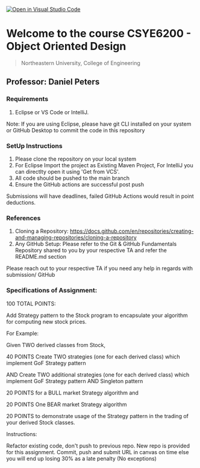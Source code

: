 [![Open in Visual Studio Code](https://classroom.github.com/assets/open-in-vscode-c66648af7eb3fe8bc4f294546bfd86ef473780cde1dea487d3c4ff354943c9ae.svg)](https://classroom.github.com/online_ide?assignment_repo_id=10077844&assignment_repo_type=AssignmentRepo)
# Welcome to the course CSYE6200 - Object Oriented Design
> Northeastern University, College of Engineering


## Professor: Daniel Peters

### Requirements
1. Eclipse or VS Code or IntelliJ.

Note: If you are using Eclipse, please have git CLI installed on your system or GitHub Desktop to commit the code in this repository

### SetUp Instructions
1. Please clone the repository on your local system
2. For Eclipse Import the project as Existing Maven Project, For IntelliJ you can directlty open it using 'Get from VCS'.
4. All code should be pushed to the main branch
3. Ensure the GitHub actions are successful post push

Submissions will have deadlines, failed GitHub Actions would result in point deductions.

### References
1. Cloning a Repository: <https://docs.github.com/en/repositories/creating-and-managing-repositories/cloning-a-repository>
2. Any GitHub Setup: Please refer to the Git & GitHub Fundamentals Repository shared to you by your respective TA and refer the README.md section

Please reach out to your respective TA if you need any help in regards with submission/ GitHub

### Specifications of Assignment:
100 TOTAL POINTS:

Add Strategy pattern to the Stock program to encapsulate your algorithm for computing new stock prices.

For Example:

Given TWO derived classes from Stock,

40 POINTS Create TWO strategies (one for each derived class) which implement GoF Strategy pattern

AND Create TWO additional strategies (one for each derived class) which implement GoF Strategy pattern AND Singleton pattern

20 POINTS for a BULL market Strategy algorithm and

20 POINTS One  BEAR market Strategy algorithm

20 POINTS to demonstrate usage of the Strategy pattern in the trading of your derived Stock classes.

 

Instructions:

Refactor existing code, don't push to previous repo. New repo is provided for this assignment.
Commit, push and submit URL in canvas on time else you will end up losing 30% as a late penalty (No exceptions)
